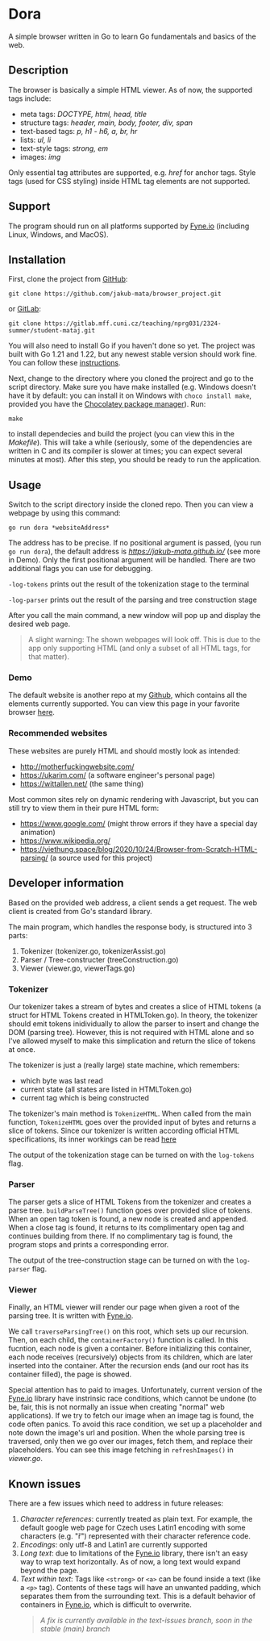 # Dora
A simple browser written in Go to learn Go fundamentals and basics of the web.

## Description
The browser is basically a simple HTML viewer. As of now, the supported tags include:
- meta tags: *DOCTYPE, html, head, title*
- structure tags: *header, main, body, footer, div, span*
- text-based tags: *p, h1 - h6, a, br, hr*
- lists: *ul, li*
- text-style tags: *strong, em*
- images: *img*

Only essential tag attributes are supported, e.g. *href* for anchor tags. Style tags (used for CSS styling) inside HTML tag elements are not supported.

## Support
The program should run on all platforms supported by [Fyne.io](https://fyne.io/) (including Linux, Windows, and MacOS). 

## Installation

First, clone the project from [GitHub](https://github.com/jakub-mata/browser_project):
```
git clone https://github.com/jakub-mata/browser_project.git
```
or [GitLab](https://gitlab.mff.cuni.cz/teaching/nprg031/2324-summer/student-mataj):
```
git clone https://gitlab.mff.cuni.cz/teaching/nprg031/2324-summer/student-mataj.git
```
You will also need to install Go if you haven't done so yet. The project was built with Go 1.21 and 1.22, but any newest stable version should work fine. You can follow these [instructions](https://go.dev/dl/).

Next, change to the directory where you cloned the projrect and go to the script directory. Make sure you have make installed (e.g. Windows doesn't have it by default: you can install it on Windows with `choco install make`, provided you have the [Chocolatey package manager](https://chocolatey.org/)). Run:
```
make
```
to install dependecies and build the project (you can view this in the *Makefile*). This will take a while (seriously, some of the dependencies are written in C and its compiler is slower at times; you can expect several minutes at most). After this step, you should be ready to run the application.

## Usage
Switch to the script directory inside the cloned repo. Then you can view a webpage by using this command:
```
go run dora *websiteAddress*
```
The address has to be precise. If no positional argument is passed,  (you run `go run dora`), the default address is *https://jakub-mata.github.io/* (see more in Demo). Only the first positional argument will be handled. There are two additional flags you can use for debugging.

`-log-tokens` prints out the result of the tokenization stage to the terminal

`-log-parser` prints out the result of the parsing and tree construction stage

After you call the main command, a new window will pop up and display the desired web page.

> A slight warning: The shown webpages will look off. This is due to the app only supporting HTML (and only a subset of all HTML tags, for that matter).

### Demo
The default website is another repo at my [Github](https://github.com/jakub-mata/jakub-mata.github.io), which contains all the elements currently supported. You can view this page in your favorite browser [here](https://jakub-mata.github.io/).

### Recommended websites
These websites are purely HTML and should mostly look as intended:
- http://motherfuckingwebsite.com/
- https://ukarim.com/ (a software engineer's personal page)
- https://wittallen.net/ (the same thing)

Most common sites rely on dynamic rendering with Javascript, but you can still try to view them in their pure HTML form:
- https://www.google.com/ (might throw errors if they have a special day animation)
- https://www.wikipedia.org/
- https://viethung.space/blog/2020/10/24/Browser-from-Scratch-HTML-parsing/ (a source used for this project)


## Developer information
Based on the provided web address, a client sends a get request. The web client is created from Go's standard library.

The main program, which handles the response body, is structured into 3 parts:
1. Tokenizer (tokenizer.go, tokenizerAssist.go)
2. Parser / Tree-constructer (treeConstruction.go)
3. Viewer (viewer.go, viewerTags.go)

### Tokenizer
Our tokenizer takes a stream of bytes and creates a slice of HTML tokens (a struct for HTML Tokens created in HTMLToken.go). In theory, the tokenizer should emit tokens inidividually to allow the parser to insert and change the DOM (parsing tree). However, this is not required with HTML alone and so I've allowed myself to make this simplication and return the slice of tokens at once.

The tokenizer is just a (really large) state machine, which remembers:
- which byte was last read 
- current state (all states are listed in HTMLToken.go)
- current tag which is being constructed

The tokenizer's main method is `TokenizeHTML`. When called from the main function, `TokenizeHTML` goes over the provided input of bytes and returns a slice of tokens. Since our tokenizer is written according official HTML specifications, its inner workings can be read [here](https://html.spec.whatwg.org/multipage/parsing.html#tokenization)

The output of the tokenization stage can be turned on with the `log-tokens` flag.


### Parser
The parser gets a slice of HTML Tokens from the tokenizer and creates a parse tree. `buildParseTree()` function goes over provided slice of tokens. When an open tag token is found, a new node is created and appended. When a close tag is found, it returns to its complimentary open tag and continues building from there. If no complimentary tag is found, the program stops and prints a corresponding error.

The output of the tree-construction stage can be turned on with the `log-parser` flag.

### Viewer
Finally, an HTML viewer will render our page when given a root of the parsing tree. It is written with [Fyne.io](https://fyne.io/). 

We call `traverseParsingTree()` on this root, which sets up our recursion. Then, on each child, the `containerFactory()` function is called. In this fucntion, each node is given a container. Before initializing this container, each node receives (recursively) objects from its children, which are later inserted into the container. After the recursion ends (and our root has its container filled), the page is showed.

Special attention has to paid to images. Unfortunately, current version of the [Fyne.io](https://fyne.io/) library have instrinsic race conditions, which cannot be undone (to be, fair, this is not normally an issue when creating "normal" web applications). If we try to fetch our image when an image tag is found, the code often panics. To avoid this race condition, we set up a placeholder and note down the image's url and position. When the whole parsing tree is traversed, only then we go over our images, fetch them, and replace their placeholders. You can see this image fetching in `refreshImages()` in *viewer.go*.

## Known issues
There are a few issues which need to address in future releases:
1. *Character references*: currently treated as plain text. For example, the default google web page for Czech uses Latin1 encoding with some characters (e.g. "ř") represented with their character reference code.
2. *Encodings*: only utf-8 and Latin1 are currently supported
3. *Long text*: due to limitations of the [Fyne.io](https://fyne.io/) library, there isn't an easy way to wrap text horizontally. As of now, a long text would expand beyond the page.
4. *Text within text*: Tags like `<strong>` or `<a>` can be found inside a text (like a `<p>` tag). Contents of these tags will have an unwanted padding, which separates them from the surrounding text. This is a default behavior of containers in [Fyne.io](https://fyne.io/), which is difficult to overwrite.
    > *A fix is currently available in the text-issues branch, soon in the stable (main) branch*